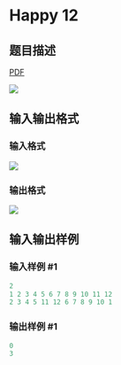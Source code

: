 # Happy 12

## 题目描述

[problemUrl]: https://uva.onlinejudge.org/index.php?option=com_onlinejudge&Itemid=8&category=279&page=show_problem&problem=3876

[PDF](https://uva.onlinejudge.org/external/124/p12445.pdf)

![](https://cdn.luogu.com.cn/upload/vjudge_pic/UVA12445/ac9c06a68df9b029c0210c28d951d52ada303663.png)

## 输入输出格式

### 输入格式

![](https://cdn.luogu.com.cn/upload/vjudge_pic/UVA12445/c561330a9cb1c1acaedc029c18701314889add00.png)

### 输出格式

![](https://cdn.luogu.com.cn/upload/vjudge_pic/UVA12445/328e7e2dbcdbaa1a62772db23cc4299cedaa982b.png)

## 输入输出样例

### 输入样例 #1

```cpp
2
1 2 3 4 5 6 7 8 9 10 11 12
2 3 4 5 11 12 6 7 8 9 10 1
```


### 输出样例 #1

```cpp
0
3
```


